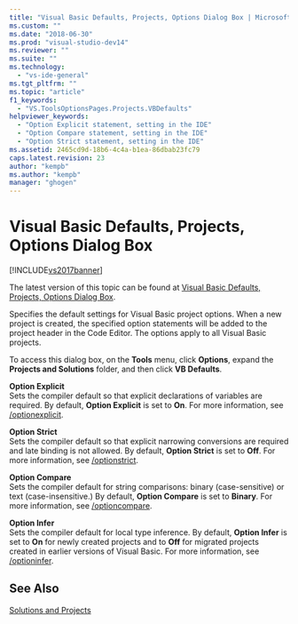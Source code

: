 ```yaml
---
title: "Visual Basic Defaults, Projects, Options Dialog Box | Microsoft Docs"
ms.custom: ""
ms.date: "2018-06-30"
ms.prod: "visual-studio-dev14"
ms.reviewer: ""
ms.suite: ""
ms.technology: 
  - "vs-ide-general"
ms.tgt_pltfrm: ""
ms.topic: "article"
f1_keywords: 
  - "VS.ToolsOptionsPages.Projects.VBDefaults"
helpviewer_keywords: 
  - "Option Explicit statement, setting in the IDE"
  - "Option Compare statement, setting in the IDE"
  - "Option Strict statement, setting in the IDE"
ms.assetid: 2465cd9d-18b6-4c4a-b1ea-86dbab23fc79
caps.latest.revision: 23
author: "kempb"
ms.author: "kempb"
manager: "ghogen"
---
```

# Visual Basic Defaults, Projects, Options Dialog Box
[!INCLUDE[vs2017banner](../../includes/vs2017banner.md)]

The latest version of this topic can be found at [Visual Basic Defaults, Projects, Options Dialog Box](https://docs.microsoft.com/visualstudio/ide/reference/visual-basic-defaults-projects-options-dialog-box).  
  
  
Specifies the default settings for Visual Basic project options. When a new project is created, the specified option statements will be added to the project header in the Code Editor. The options apply to all Visual Basic projects.  
  
 To access this dialog box, on the **Tools** menu, click **Options**, expand the **Projects and Solutions** folder, and then click **VB Defaults**.  
  
 **Option Explicit**  
 Sets the compiler default so that explicit declarations of variables are required. By default, **Option Explicit** is set to **On**. For more information, see [/optionexplicit](../Topic/-optionexplicit.md).  
  
 **Option Strict**  
 Sets the compiler default so that explicit narrowing conversions are required and late binding is not allowed. By default, **Option Strict** is set to **Off**. For more information, see [/optionstrict](../Topic/-optionstrict.md).  
  
 **Option Compare**  
 Sets the compiler default for string comparisons: binary (case-sensitive) or text (case-insensitive.) By default, **Option Compare** is set to **Binary**. For more information, see [/optioncompare](../Topic/-optioncompare.md).  
  
 **Option Infer**  
 Sets the compiler default for local type inference. By default, **Option Infer** is set to **On** for newly created projects and to **Off** for migrated projects created in earlier versions of Visual Basic. For more information, see [/optioninfer](../Topic/-optioninfer.md).  
  
## See Also  
 [Solutions and Projects](../../ide/solutions-and-projects-in-visual-studio.md)



